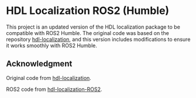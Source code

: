 # HDL Localization ROS2 (Humble)

This project is an updated version of the HDL localization package to be compatible with ROS2 Humble. The original code was based on the repository [hdl-localization](https://github.com/koide3/hdl_localization), and this version includes modifications to ensure it works smoothly with ROS2 Humble.


## Acknowledgment

Original code from [hdl-localization](https://github.com/koide3/hdl_localization).

ROS2 code from [hdl-localization-ROS2](https://github.com/pyc5714/hdl-localization-ROS2).
